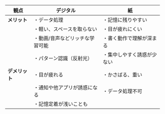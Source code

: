

| 観点        | デジタル             | 紙             |
| --------- | ---------------- | ------------- |
| **メリット**  | ・データ処理    | ・記憶に残りやすい     |
|           | ・軽い、スペースを取らない    | ・目が疲れにくい      |
|           | ・動画/音声などリッチな学習可能 | ・書く動作で理解が深まる  |
|           | ・パターン認識（反射光）       | ・集中しやすく誘惑が少ない |
| **デメリット** | ・目が疲れる   | ・かさばる、重い      |
|           | ・通知や他アプリが誘惑になる   | ・データ処理不可   |
|           | ・記憶定着が浅いことも      ||
